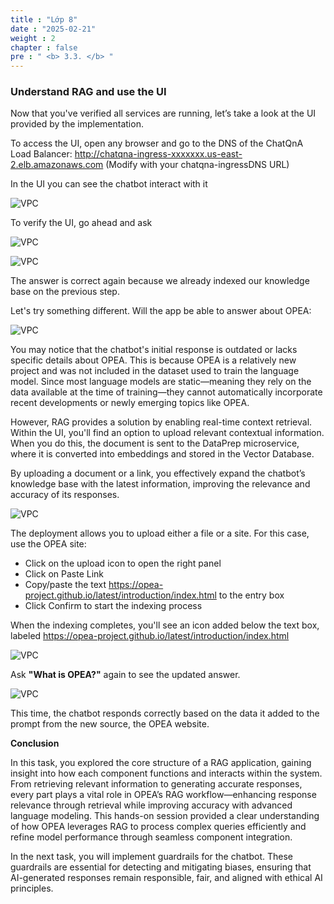 ```yaml
---
title : "Lớp 8"
date : "2025-02-21"
weight : 2
chapter : false
pre : " <b> 3.3. </b> "
---
```

### Understand RAG and use the UI
Now that you've verified all services are running, let’s take a look at the UI provided by the implementation.

To access the UI, open any browser and go to the DNS of the ChatQnA Load Balancer: http://chatqna-ingress-xxxxxxx.us-east-2.elb.amazonaws.com  (Modify with your chatqna-ingressDNS URL)

In the UI you can see the chatbot interact with it

![VPC](/images/2/image052.png)

To verify the UI, go ahead and ask

![VPC](/images/2/image053.png)

![VPC](/images/2/image054.png)

The answer is correct again because we already indexed our knowledge base on the previous step.

Let's try something different. Will the app be able to answer about OPEA:

![VPC](/images/2/image055.png)

You may notice that the chatbot's initial response is outdated or lacks specific details about OPEA. This is because OPEA is a relatively new project and was not included in the dataset used to train the language model. Since most language models are static—meaning they rely on the data available at the time of training—they cannot automatically incorporate recent developments or newly emerging topics like OPEA.

However, RAG provides a solution by enabling real-time context retrieval. Within the UI, you'll find an option to upload relevant contextual information. When you do this, the document is sent to the DataPrep microservice, where it is converted into embeddings and stored in the Vector Database.

By uploading a document or a link, you effectively expand the chatbot’s knowledge base with the latest information, improving the relevance and accuracy of its responses.

![VPC](/images/4.s3/image057.png)

The deployment allows you to upload either a file or a site. For this case, use the OPEA site:

+ Click on the upload icon to open the right panel
+ Click on Paste Link
+ Copy/paste the text https://opea-project.github.io/latest/introduction/index.html to the entry box
+ Click Confirm to start the indexing process

When the indexing completes, you'll see an icon added below the text box, labeled https://opea-project.github.io/latest/introduction/index.html 

![VPC](/images/4.s3/image058.png)

Ask **"What is OPEA?"** again to see the updated answer.

![VPC](/images/4.s3/image059.png)

This time, the chatbot responds correctly based on the data it added to the prompt from the new source, the OPEA website.

**Conclusion**

In this task, you explored the core structure of a RAG application, gaining insight into how each component functions and interacts within the system. From retrieving relevant information to generating accurate responses, every part plays a vital role in OPEA’s RAG workflow—enhancing response relevance through retrieval while improving accuracy with advanced language modeling. This hands-on session provided a clear understanding of how OPEA leverages RAG to process complex queries efficiently and refine model performance through seamless component integration.

In the next task, you will implement guardrails for the chatbot. These guardrails are essential for detecting and mitigating biases, ensuring that AI-generated responses remain responsible, fair, and aligned with ethical AI principles.